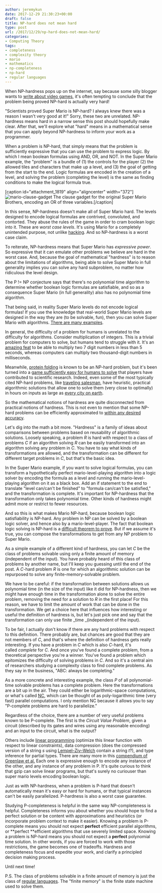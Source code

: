```yaml
---
author: jeremykun
date: 2017-12-29 21:30:23+00:00
draft: false
title: NP-hard does not mean hard
type: post
url: /2017/12/29/np-hard-does-not-mean-hard/
categories:
- Computing Theory
tags:
- completeness
- complexity theory
- mario
- mathematics
- np-completeness
- np-hard
- regular languages
---
```


When NP-hardness pops up on the internet, say because some silly blogger wants to [write about video games](http://jeremykun.com/2012/03/22/nintendo-np-hard/), it's often tempting to conclude that the problem being proved NP-hard is actually very hard!

"Scientists proved Super Mario is NP-hard? I always knew there was a reason I wasn't very good at it!" Sorry, these two are unrelated. NP-hardness means hard in a narrow sense this post should hopefully make clear. After that, we'll explore what "hard" means in a mathematical sense that you can apply beyond NP-hardness to inform your work as a programmer.

When a problem is NP-hard, that simply means that the problem is sufficiently expressive that you can use the problem to express logic. By which I mean boolean formulas using AND, OR, and NOT. In the Super Mario example, the "problem" is a bundle of (1) the controls for the player (2) the allowed tiles and characters that make up a level, and (3) the goal of getting from the start to the end. Logic formulas are encoded in the creation of a level, and solving the problem (completing the level) is the same as finding conditions to make the logical formula true.

[caption id="attachment_1819" align="aligncenter" width="372"]![mario-clause-gadget](https://jeremykun.files.wordpress.com/2012/03/mario-clause-gadget.jpg)
The clause gadget for the original Super Mario Brothers, encoding an OR of three variables.[/caption]

In this sense, NP-hardness doesn't make all of Super Mario hard. The levels designed to encode logical formulas are contrived, convoluted, and contorted. They abuse the rules of the game in order to cram boolean logic into it. These are _worst case levels_. It's using Mario for a completely unintended purpose, not unlike [hacking](https://github.com/j2kun/general-audience-math-essays/blob/master/reductions-mathematical-hacks.md). And so NP-hardness is a worst case claim.

To reiterate, NP-hardness means that Super Mario has _expressive power_. So expressive that it can emulate other problems we believe are hard in the worst case. And, because the goal of mathematical "hardness" is to reason about the limitations of algorithms, being able to solve Super Mario in full generality implies you can solve any hard subproblem, no matter how ridiculous the level design.

The P != NP conjecture says that there's no polynomial time algorithm to determine whether boolean logic formulas are satisfiable, and so as a consequence Super Mario (in full generality) also has no polynomial time algorithm.

That being said, in reality Super Mario levels do not encode logical formulas! If you use the knowledge that real-world Super Mario levels are designed in the way they are (to be solvable, fun), then you can solve Super Mario with algorithms. [There are many examples](https://www.youtube.com/watch?v=qv6UVOQ0F44).

In general, the difficulty of a problem for humans is unrelated to the difficulty for algorithms. Consider multiplication of integers. This is a trivial problem for computers to solve, but humans tend to struggle with it. It's an [amazing feat](https://www.ted.com/talks/arthur_benjamin_does_mathemagic) to be able to multiply two 7 digit numbers in less than 5 seconds, whereas computers can multiply two thousand-digit numbers in milliseconds.

Meanwhile, [protein folding](https://en.wikipedia.org/wiki/Protein_folding) is known to be an NP-hard problem, but it's been turned into a [game sufficiently easy for humans to solve](https://fold.it/) that players have contributed to scientific research. Indeed, even some of the most typically cited NP-hard problems, like [traveling salesman](https://en.wikipedia.org/wiki/Travelling_salesman_problem), have heuristic, practical algorithmic solutions that allow one to solve them (very close to optimally) in hours on inputs as large as [every city on earth](http://www.math.uwaterloo.ca/tsp/world/).

So the mathematical notions of hardness are quite disconnected from practical notions of hardness. This is not even to mention that some NP-hard problems can be efficiently approximated to [within any desired accuracy](https://en.wikipedia.org/wiki/Polynomial-time_approximation_scheme).

Let's dig into the math a bit more. "Hardness" is a family of ideas about comparisons between problems based on reusability of algorithmic solutions. Loosely speaking, a problem $R$ is hard with respect to a class of problems $C$ if an algorithm solving $R$ can be easily transformed into an algorithm solving any problem in $C$. You have to say what kinds of transformations are allowed, and the transformation can be different for different target problems in $C$, but that's the basic idea.

In the Super Mario example, if you want to solve logical formulas, you can transform a hypothetically perfect mario-level-playing algorithm into a logic solver by encoding the formula as a level and running the mario-level-playing algorithm on it as a black box. Add an if statement to the end to translate "level can/can't be finished" to "formula can/can't be satisfied," and the transformation is complete. It's important for NP-hardness that the transformation only takes polynomial time. Other kinds of hardness might admit more or restrict to fewer resources.

And so this is what makes Mario NP-hard, because boolean logic satisfiability is NP-hard. Any problem in NP can be solved by a boolean logic solver, and hence also by a mario-level-player. The fact that boolean logic solving is NP-hard is a [difficult theorem to prove](https://en.wikipedia.org/wiki/Cook%E2%80%93Levin_theorem). But if we assume it's true, you can compose the transformations to get from any NP problem to Super Mario.

As a simple example of a different kind of hardness, you can let $C$ be the class of problems solvable using only a finite amount of memory (independent of the input). You have probably heard of this class of problems by another name, but I'll keep you guessing until the end of the post. A $C$-hard problem $R$ is one for which an algorithmic solution can be repurposed to solve any finite-memory-solvable problem.

We have to be careful: if the transformation between solutions allows us polynomial time (in the size of the input) like it did for NP-hardness, then we might have enough time in the transformation alone to solve the entire problem, removing the need for a solution to $R$ in the first place! For this reason, we have to limit the amount of work that can be done in the transformation. We get a choice here that influences how interesting or useful the definition of hardness is, but let's just pick one and say that the transformation can only use finite _time _(independent of the input).

To be fair, I actually don't know if there are any hard problems with respect to this definition. There probably are, but chances are good that they are not members of $C$, and that's where the definition of hardness gets really interesting. If you have a problem in $C$ which is also $C$-hard, it's called _complete_ for $C$. And once you've found a complete problem, from a theoretical perspective you're a winner. You've found a problem which epitomizes the difficulty of solving problems in $C$. And so it's a central aim of researchers studying a complexity class to find complete problems. As they say in the business, "ABC: always be completing."

As a more concrete and interesting example, the class $P$ of all polynomial-time solvable problems has a complete problem. Here the transformations are a bit up in the air. They could either be logarithmic-space computations, or what's called [NC](https://en.wikipedia.org/wiki/NC_(complexity)), which can be thought of as poly-logarithmic time (very fast) parallel computations. I only mention NC because it allows you to say "P-complete problems are hard to parallelize."

Regardless of the choice, there are a number of very useful problems known to be P-complete. The first is the _Circuit Value Problem_, given a circuit (described by its gates and wires using any reasonable encoding) and an input to the circuit, what is the output?

Others include [linear programming](http://jeremykun.com/2014/06/02/linear-programming-and-the-most-affordable-healthy-diet-part-1/) (optimize this linear function with respect to linear constraints), data compression (does the compressed version of a string $s$ using [Lempel–Ziv–Welch](https://en.wikipedia.org/wiki/Lempel%E2%80%93Ziv%E2%80%93Welch) contain a string $t$?), and type inference for partial types. There are many more in this [compendium of Greenlaw et al.](http://citeseerx.ist.psu.edu/viewdoc/download?doi=10.1.1.31.2644&rep=rep1&type=pdf) Each one is expressive enough to encode any instance of the other, and any instance of any problem in P. It's quite curious to think that gzip can solve linear programs, but that's surely no curiouser than super mario levels encoding boolean logic.

Just as with NP-hardness, when a problem is P-hard that doesn't automatically mean it's easy or hard for humans, or that typical instances can't be easily parallelized. P-hardness is also a worst case guarantee.

Studying P-completeness is helpful in the same way NP-completeness is helpful. Completeness informs you about whether you should hope to find a perfect solution or be content with approximations and heuristics (or incorporate problem context to make it easier). Knowing a problem is P-complete means you should not expect **perfect** efficient parallel algorithms, or **perfect **efficient algorithms that use severely limited space. Knowing a problem is NP-hard means you should not expect a **perfect** polynomial time solution. In other words, if you are forced to work with those restrictions, the game becomes one of tradeoffs. Hardness and completeness focus and expedite your work, and clarify a principled decision making process.

Until next time!

P.S. The class of problems solvable in a finite amount of memory is just the class of [regular languages](https://en.wikipedia.org/wiki/Regular_language). The "finite memory" is the finite state machine used to solve them.
